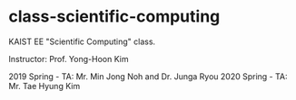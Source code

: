 # class-scientific-computing
KAIST EE "Scientific Computing" class. 

Instructor: Prof. Yong-Hoon Kim

2019 Spring - TA: Mr. Min Jong Noh and Dr. Junga Ryou
2020 Spring - TA: Mr. Tae Hyung Kim
